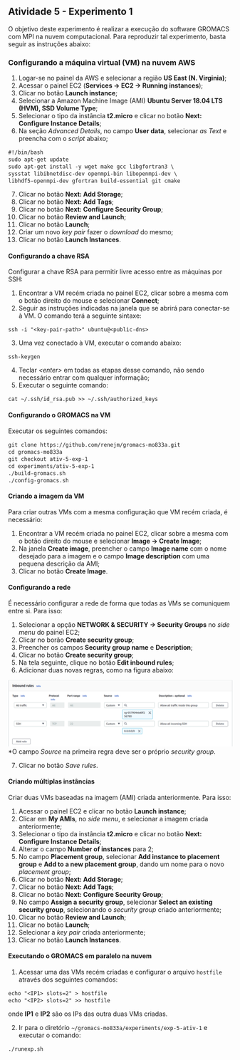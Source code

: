 ## Atividade 5 - Experimento 1

O objetivo deste experimento é realizar a execução do software GROMACS com MPI na nuvem computacional. Para reproduzir tal experimento, basta seguir as instruções abaixo:

### Configurando a máquina virtual (VM) na nuvem AWS

 1. Logar-se no painel da AWS e selecionar a região **US East (N. Virginia)**;
 2. Acessar o painel EC2 (**Services -> EC2 -> Running instances**); 
 3. Clicar no botão **Launch instance**;
 4. Selecionar a Amazon Machine Image (AMI) **Ubuntu Server 18.04 LTS (HVM), SSD Volume Type**;
 5. Selecionar o tipo da instância **t2.micro** e clicar no botão **Next: Configure Instance Details**;
 6. Na seção *Advanced Details*, no campo **User data**, selecionar *as Text* e preencha com o *script* abaixo;

```
#!/bin/bash
sudo apt-get update
sudo apt-get install -y wget make gcc libgfortran3 \
sysstat libibnetdisc-dev openmpi-bin libopenmpi-dev \
libhdf5-openmpi-dev gfortran build-essential git cmake
```

 7. Clicar no botão **Next: Add Storage**;
 8. Clicar no botão **Next: Add Tags**;
 9. Clicar no botão **Next: Configure Security Group**;
 10. Clicar no botão **Review and Launch**;
 11. Clicar no botão **Launch**;
 12. Criar um novo *key pair* fazer o *download* do mesmo;
 13. Clicar no botão **Launch Instances**.

#### Configurando a chave RSA
Configurar a chave RSA para permitir livre acesso entre as máquinas por SSH:

 1. Encontrar a VM recém criada no painel EC2, clicar sobre a mesma com o botão direito do mouse e selecionar **Connect**;
 2. Seguir as instruções indicadas na janela que se abrirá para conectar-se à VM. O comando terá a seguinte sintaxe:
```
ssh -i "<key-pair-path>" ubuntu@<public-dns>
```
 3. Uma vez conectado à VM, executar o comando abaixo:
```
ssh-keygen
```
 4. Teclar *\<enter\>* em todas as etapas desse comando, não sendo necessário entrar com qualquer informação;
 5. Executar o seguinte comando:
```
cat ~/.ssh/id_rsa.pub >> ~/.ssh/authorized_keys
```

#### Configurando o GROMACS na VM

Executar os seguintes comandos:
```
git clone https://github.com/renejm/gromacs-mo833a.git
cd gromacs-mo833a
git checkout ativ-5-exp-1
cd experiments/ativ-5-exp-1
./build-gromacs.sh
./config-gromacs.sh
```

#### Criando a imagem da VM

Para criar outras VMs com a mesma configuração que VM recém criada, é necessário:
 1. Encontrar a VM recém criada no painel EC2, clicar sobre a mesma com o botão direito do mouse e selecionar **Image -> Create Image**; 
 2. Na janela **Create image**, preencher o campo **Image name** com o nome desejado para a imagem e o campo **Image description** com uma pequena descrição da AMI;
 3. Clicar no botão **Create Image**.
  
#### Configurando a rede

É necessário configurar a rede de forma que todas as VMs se comuniquem entre si. Para isso:
 1. Selecionar a opção **NETWORK & SECURITY -> Security Groups** no *side menu* do painel EC2;
 2. Clicar no borão **Create security group**;
 3. Preencher os campos **Security group name** e **Description**;
 4. Clicar no botão **Create security group**;
 5. Na tela seguinte, clique no botão **Edit inbound rules**;
 6. Adicionar duas novas regras, como na figura abaixo:

![](https://raw.githubusercontent.com/renejm/gromacs-mo833a/ativ-5-exp-1/experiments/ativ-5-exp-1/images/security-group.png)
 *O campo *Source* na primeira regra deve ser o próprio *security group*.

 7. Clicar no botão *Save rules*.
 
#### Criando múltiplas instâncias

Criar duas VMs baseadas na imagem (AMI) criada anteriormente. Para isso:
 
 1. Acessar o painel EC2 e clicar no botão **Launch instance**;
 2. Clicar em **My AMIs**, no *side menu*, e selecionar a imagem criada anteriormente;
 3. Selecionar o tipo da instância **t2.micro** e clicar no botão **Next: Configure Instance Details**;
 4. Alterar o campo **Number of instances** para 2;
 5. No campo **Placement group**, selecionar **Add instance to placement group** e **Add to a new placement group**, dando um nome para o novo *placement group*;
 6. Clicar no botão **Next: Add Storage**;
 7. Clicar no botão **Next: Add Tags**;
 8. Clicar no botão **Next: Configure Security Group**;
 9. No campo **Assign a security group**, selecionar **Select an existing security group**, selecionando o *security group* criado anteriormente;
 10. Clicar no botão **Review and Launch**;
 11. Clicar no botão **Launch**;
 12. Selecionar a *key pair* criada anteriormente;
 13. Clicar no botão **Launch Instances**.

#### Executando o GROMACS em paralelo na nuvem

 1. Acessar uma das VMs recém criadas e configurar o arquivo ```hostfile``` através dos seguintes comandos:
```
echo "<IP1> slots=2" > hostfile
echo "<IP2> slots=2" >> hostfile
```
 onde **IP1** e **IP2** são os IPs das outra duas VMs criadas.

 2. Ir para o diretório ```~/gromacs-mo833a/experiments/exp-5-ativ-1``` e executar o comando:
```
./runexp.sh
```
